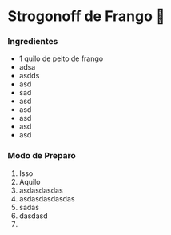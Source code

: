 # Strogonoff de Frango :chicken:

### Ingredientes

- 1 quilo de peito de frango
- adsa
- asdds
- asd
- sad
- asd
- asd
- asd
- asd
- asd

### Modo de Preparo

1. Isso
2. Aquilo
3. asdasdasdas
4. asdasdasdasdas
5. sadas
6. dasdasd
7. 



